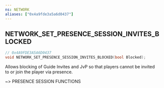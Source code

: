 ```yaml
---
ns: NETWORK
aliases: ["0x4a9fde3a5a6d0437"]
---
```

## NETWORK_SET_PRESENCE_SESSION_INVITES_BLOCKED

```c
// 0x4A9FDE3A5A6D0437
void NETWORK_SET_PRESENCE_SESSION_INVITES_BLOCKED(bool Blocked);
```

Allows blocking of Guide Invites and JvP so that players cannot be invited to or join the player via presence.

~> PRESENCE SESSION FUNCTIONS

